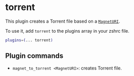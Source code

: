 # torrent

This plugin creates a Torrent file based on a
[`MagnetURI`](https://en.wikipedia.org/wiki/Magnet_URI_scheme).

To use it, add `torrent` to the plugins array in your zshrc file.

```zsh
plugins=(... torrent)
```

## Plugin commands

-   `magnet_to_torrent <MagnetURI>`: creates Torrent file.
